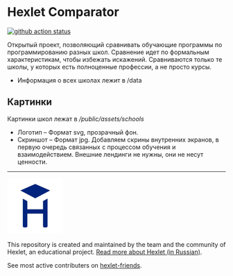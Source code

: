 # Hexlet Comparator

[![github action status](https://github.com/hexlet/hexlet-comparator/workflows/Main/badge.svg)](https://actions-badge.atrox.dev/hexlet/hexlet-comparator/goto?ref=main)

Открытый проект, позволяющий сравнивать обучающие программы по программированию разных школ. Сравнение идет по формальным характеристикам, чтобы избежать искажений. Сравниваются только те школы, у которых есть полноценные профессии, а не просто курсы.

* Информация о всех школах лежит в /data

## Картинки

Картинки школ лежат в */public/assets/schools*

* Логотип – Формат svg, прозрачный фон.
* Скриншот – Формат jpg. Добавляем скрины внутренних экранов, в первую очередь связанных с процессом обучения и взаимодействием. Внешние лендинги не нужны, они не несут ценности.

---

[![Hexlet Ltd. logo](https://raw.githubusercontent.com/Hexlet/assets/master/images/hexlet_logo128.png)](https://ru.hexlet.io/pages/about?utm_source=github&utm_medium=link&utm_campaign=exercises-javascript)

This repository is created and maintained by the team and the community of Hexlet, an educational project. [Read more about Hexlet (in Russian)](https://ru.hexlet.io/pages/about?utm_source=github&utm_medium=link&utm_campaign=hexlet-comparator).

See most active contributers on [hexlet-friends](https://friends.hexlet.io/).
